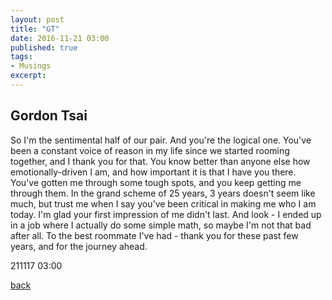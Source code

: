 ```yaml
---
layout: post
title: "GT"
date: 2016-11-21 03:00
published: true
tags:
- Musings
excerpt:
---
```


## [](#header-2)Gordon Tsai

So I'm the sentimental half of our pair. And you're the logical one. You've been a constant voice of reason in my life since we started rooming together, and I thank you for that. You know better than anyone else how emotionally-driven I am, and how important it is that I have you there. You've gotten me through some tough spots, and you keep getting me through them. In the grand scheme of 25 years, 3 years doesn't seem like much, but trust me when I say you've been critical in making me who I am today. I'm glad your first impression of me didn't last. And look - I ended up in a job where I actually do some simple math, so maybe I'm not that bad after all. To the best roommate I've had - thank you for these past few years, and for the journey ahead.

211117 03:00

[back](/index)
